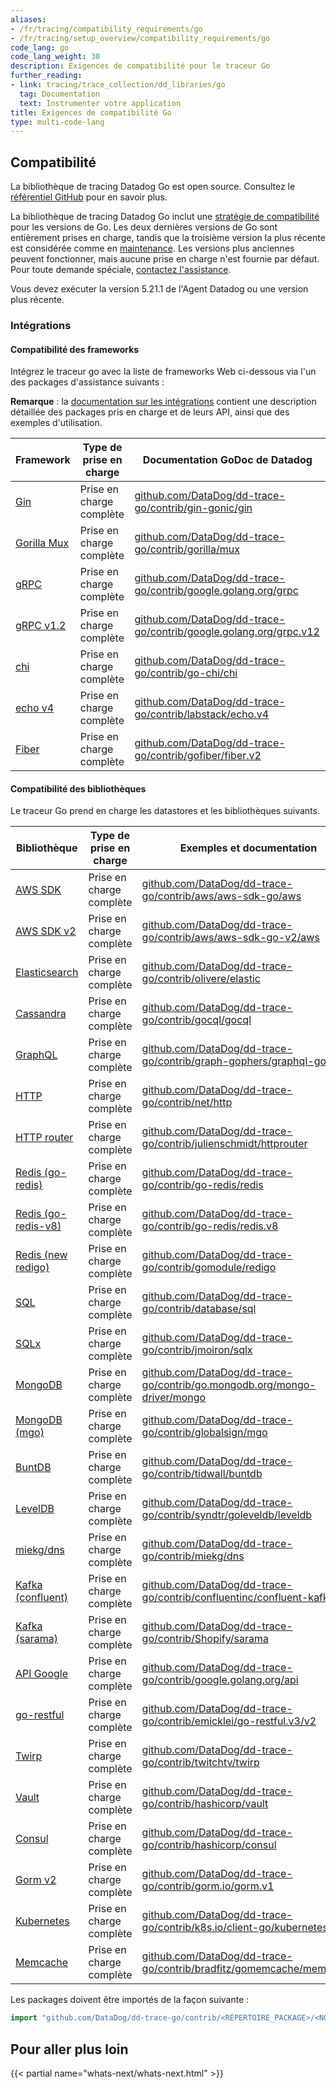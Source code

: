 ```yaml
---
aliases:
- /fr/tracing/compatibility_requirements/go
- /fr/tracing/setup_overview/compatibility_requirements/go
code_lang: go
code_lang_weight: 30
description: Exigences de compatibilité pour le traceur Go
further_reading:
- link: tracing/trace_collection/dd_libraries/go
  tag: Documentation
  text: Instrumenter votre application
title: Exigences de compatibilité Go
type: multi-code-lang
---
```


## Compatibilité

La bibliothèque de tracing Datadog Go est open source. Consultez le [référentiel GitHub][1] pour en savoir plus.

La bibliothèque de tracing Datadog Go inclut une [stratégie de compatibilité][2] pour les versions de Go. Les deux dernières versions de Go sont entièrement prises en charge, tandis que la troisième version la plus récente est considérée comme en [maintenance][3]. Les versions plus anciennes peuvent fonctionner, mais aucune prise en charge n'est fournie par défaut. Pour toute demande spéciale, [contactez l'assistance][4].

Vous devez exécuter la version 5.21.1 de l'Agent Datadog ou une version plus récente.

### Intégrations

#### Compatibilité des frameworks

Intégrez le traceur go avec la liste de frameworks Web ci-dessous via l'un des packages d'assistance suivants :

**Remarque** : la [documentation sur les intégrations][5] contient une description détaillée des packages pris en charge et de leurs API, ainsi que des exemples d'utilisation.

| Framework         | Type de prise en charge    | Documentation GoDoc de Datadog                                              |
|-------------------|-----------------|--------------------------------------------------------------------------|
| [Gin][6]          | Prise en charge complète | [github.com/DataDog/dd-trace-go/contrib/gin-gonic/gin][7]               |
| [Gorilla Mux][8] | Prise en charge complète | [github.com/DataDog/dd-trace-go/contrib/gorilla/mux][9]                |
| [gRPC][10]        | Prise en charge complète | [github.com/DataDog/dd-trace-go/contrib/google.golang.org/grpc][11]     |
| [gRPC v1.2][10]   | Prise en charge complète | [github.com/DataDog/dd-trace-go/contrib/google.golang.org/grpc.v12][12] |
| [chi][13]         | Prise en charge complète | [github.com/DataDog/dd-trace-go/contrib/go-chi/chi][14] |
| [echo v4][15]     | Prise en charge complète | [github.com/DataDog/dd-trace-go/contrib/labstack/echo.v4][16]           |
| [Fiber][18]     | Prise en charge complète | [github.com/DataDog/dd-trace-go/contrib/gofiber/fiber.v2][19]              |

#### Compatibilité des bibliothèques

Le traceur Go prend en charge les datastores et les bibliothèques suivants.

| Bibliothèque                 | Type de prise en charge    | Exemples et documentation                                                      |
|-------------------------|-----------------|---------------------------------------------------------------------------------|
| [AWS SDK][20]           | Prise en charge complète | [github.com/DataDog/dd-trace-go/contrib/aws/aws-sdk-go/aws][21]                |
| [AWS SDK v2][75]        | Prise en charge complète | [github.com/DataDog/dd-trace-go/contrib/aws/aws-sdk-go-v2/aws][76]                |
| [Elasticsearch][22]     | Prise en charge complète | [github.com/DataDog/dd-trace-go/contrib/olivere/elastic][23]                   |
| [Cassandra][24]         | Prise en charge complète | [github.com/DataDog/dd-trace-go/contrib/gocql/gocql][25]                       |
| [GraphQL][26]           | Prise en charge complète | [github.com/DataDog/dd-trace-go/contrib/graph-gophers/graphql-go][27]          |
| [HTTP][28]              | Prise en charge complète | [github.com/DataDog/dd-trace-go/contrib/net/http][29]                          |
| [HTTP router][30]       | Prise en charge complète | [github.com/DataDog/dd-trace-go/contrib/julienschmidt/httprouter][31]          |
| [Redis (go-redis)][32]  | Prise en charge complète | [github.com/DataDog/dd-trace-go/contrib/go-redis/redis][33]                    |
| [Redis (go-redis-v8)][34]| Prise en charge complète | [github.com/DataDog/dd-trace-go/contrib/go-redis/redis.v8][35]                |
| [Redis (new redigo)][38]| Prise en charge complète | [github.com/DataDog/dd-trace-go/contrib/gomodule/redigo][39]                   |
| [SQL][40]               | Prise en charge complète | [github.com/DataDog/dd-trace-go/contrib/database/sql][41]                      |
| [SQLx][42]              | Prise en charge complète | [github.com/DataDog/dd-trace-go/contrib/jmoiron/sqlx][43]                      |
| [MongoDB][44]           | Prise en charge complète | [github.com/DataDog/dd-trace-go/contrib/go.mongodb.org/mongo-driver/mongo][45] |
| [MongoDB (mgo)][73]      | Prise en charge complète | [github.com/DataDog/dd-trace-go/contrib/globalsign/mgo][46]                    |
| [BuntDB][47]            | Prise en charge complète | [github.com/DataDog/dd-trace-go/contrib/tidwall/buntdb][48]                    |
| [LevelDB][49]           | Prise en charge complète | [github.com/DataDog/dd-trace-go/contrib/syndtr/goleveldb/leveldb][50]          |
| [miekg/dns][51]         | Prise en charge complète | [github.com/DataDog/dd-trace-go/contrib/miekg/dns][52]                         |
| [Kafka (confluent)][53] | Prise en charge complète | [github.com/DataDog/dd-trace-go/contrib/confluentinc/confluent-kafka-go][54]   |
| [Kafka (sarama)][55]    | Prise en charge complète | [github.com/DataDog/dd-trace-go/contrib/Shopify/sarama][56]                    |
| [API Google][57]        | Prise en charge complète | [github.com/DataDog/dd-trace-go/contrib/google.golang.org/api][58]             |
| [go-restful][59]        | Prise en charge complète | [github.com/DataDog/dd-trace-go/contrib/emicklei/go-restful.v3/v2][60]               |
| [Twirp][61]             | Prise en charge complète | [github.com/DataDog/dd-trace-go/contrib/twitchtv/twirp][62]                    |
| [Vault][63]             | Prise en charge complète | [github.com/DataDog/dd-trace-go/contrib/hashicorp/vault][64]                   |
| [Consul][65]            | Prise en charge complète | [github.com/DataDog/dd-trace-go/contrib/hashicorp/consul][66]                  |
| [Gorm v2][69]           | Prise en charge complète | [github.com/DataDog/dd-trace-go/contrib/gorm.io/gorm.v1][70]                   |
| [Kubernetes][71]        | Prise en charge complète | [github.com/DataDog/dd-trace-go/contrib/k8s.io/client-go/kubernetes][72]       |
| [Memcache][73]          | Prise en charge complète | [github.com/DataDog/dd-trace-go/contrib/bradfitz/gomemcache/memcache][74]      |


Les packages doivent être importés de la façon suivante :

```go
import "github.com/DataDog/dd-trace-go/contrib/<RÉPERTOIRE_PACKAGE>/<NOM_PACKAGE>"
```

## Pour aller plus loin

{{< partial name="whats-next/whats-next.html" >}}

[1]: https://github.com/DataDog/dd-trace-go
[2]: https://github.com/DataDog/dd-trace-go#support-policy
[3]: https://github.com/DataDog/dd-trace-go#support-maintenance
[4]: https://www.datadoghq.com/support/
[5]: https://pkg.go.dev/github.com/DataDog/dd-trace-go/contrib
[6]: https://gin-gonic.com
[7]: https://pkg.go.dev/github.com/DataDog/dd-trace-go/contrib/gin-gonic/gin
[8]: http://www.gorillatoolkit.org/pkg/mux
[9]: https://pkg.go.dev/github.com/DataDog/dd-trace-go/contrib/gorilla/mux
[10]: https://github.com/grpc/grpc-go
[11]: https://pkg.go.dev/github.com/DataDog/dd-trace-go/contrib/google.golang.org/grpc
[12]: https://pkg.go.dev/github.com/DataDog/dd-trace-go/contrib/google.golang.org/grpc.v12
[13]: https://github.com/go-chi/chi
[14]: https://pkg.go.dev/github.com/DataDog/dd-trace-go/contrib/go-chi/chi
[15]: https://github.com/labstack/echo
[16]: https://pkg.go.dev/github.com/DataDog/dd-trace-go/contrib/labstack/echo.v4
[18]: https://github.com/gofiber/fiber
[19]: https://pkg.go.dev/github.com/DataDog/dd-trace-go/contrib/gofiber/fiber.v2
[20]: https://aws.amazon.com/sdk-for-go
[21]: https://pkg.go.dev/github.com/DataDog/dd-trace-go/contrib/aws/aws-sdk-go/aws
[22]: https://github.com/olivere/elastic
[23]: https://pkg.go.dev/github.com/DataDog/dd-trace-go/contrib/olivere/elastic
[24]: https://github.com/gocql/gocql
[25]: https://pkg.go.dev/github.com/DataDog/dd-trace-go/contrib/gocql/gocql
[26]: https://github.com/graph-gophers/graphql-go
[27]: https://pkg.go.dev/github.com/DataDog/dd-trace-go/contrib/graph-gophers/graphql-go
[28]: https://golang.org/pkg/net/http
[29]: https://pkg.go.dev/github.com/DataDog/dd-trace-go/contrib/net/http
[30]: https://github.com/julienschmidt/httprouter
[31]: https://pkg.go.dev/github.com/DataDog/dd-trace-go/contrib/julienschmidt/httprouter
[32]: https://github.com/go-redis/redis
[33]: https://pkg.go.dev/github.com/DataDog/dd-trace-go/contrib/go-redis/redis
[34]: https://github.com/go-redis/redis/v8
[35]: https://pkg.go.dev/github.com/DataDog/dd-trace-go/contrib/go-redis/redis.v8
[36]: https://github.com/garyburd/redigo
[38]: https://github.com/gomodule/redigo
[39]: https://pkg.go.dev/github.com/DataDog/dd-trace-go/contrib/gomodule/redigo
[40]: https://golang.org/pkg/database/sql
[41]: https://pkg.go.dev/github.com/DataDog/dd-trace-go/contrib/database/sql
[42]: https://github.com/jmoiron/sqlx
[43]: https://pkg.go.dev/github.com/DataDog/dd-trace-go/contrib/jmoiron/sqlx
[44]: https://github.com/mongodb/mongo-go-driver
[45]: https://pkg.go.dev/github.com/DataDog/dd-trace-go/contrib/go.mongodb.org/mongo-driver/mongo
[46]: https://pkg.go.dev/github.com/DataDog/dd-trace-go/contrib/globalsign/mgo
[47]: https://github.com/tidwall/buntdb
[48]: https://pkg.go.dev/github.com/DataDog/dd-trace-go/contrib/tidwall/buntdb
[49]: https://github.com/syndtr/goleveldb
[50]: https://pkg.go.dev/github.com/DataDog/dd-trace-go/contrib/syndtr/goleveldb/leveldb
[51]: https://github.com/miekg/dns
[52]: https://pkg.go.dev/github.com/DataDog/dd-trace-go/contrib/miekg/dns
[53]: https://github.com/confluentinc/confluent-kafka-go
[54]: https://pkg.go.dev/github.com/DataDog/dd-trace-go/contrib/confluentinc/confluent-kafka-go
[55]: https://github.com/Shopify/sarama
[56]: https://pkg.go.dev/github.com/DataDog/dd-trace-go/contrib/Shopify/sarama
[57]: https://github.com/googleapis/google-api-go-client
[58]: https://pkg.go.dev/github.com/DataDog/dd-trace-go/contrib/google.golang.org/api
[59]: https://github.com/emicklei/go-restful
[60]: https://pkg.go.dev/github.com/DataDog/dd-trace-go/contrib/emicklei/go-restful.v3/v2
[61]: https://github.com/twitchtv/twirp
[62]: https://pkg.go.dev/github.com/DataDog/dd-trace-go/contrib/twitchtv/twirp
[63]: https://github.com/hashicorp/vault
[64]: https://pkg.go.dev/github.com/DataDog/dd-trace-go/contrib/hashicorp/vault
[65]: https://github.com/hashicorp/consul
[66]: https://pkg.go.dev/github.com/DataDog/dd-trace-go/contrib/hashicorp/consul
[67]: https://github.com/jinzhu/gorm
[69]: https://gorm.io/
[70]: https://github.com/DataDog/dd-trace-go/contrib/gorm.io/gorm.v1
[71]: https://github.com/kubernetes/client-go
[72]: https://pkg.go.dev/github.com/DataDog/dd-trace-go/contrib/k8s.io/client-go/kubernetes
[73]: https://github.com/bradfitz/gomemcache/memcache
[74]: https://pkg.go.dev/github.com/DataDog/dd-trace-go/contrib/bradfitz/gomemcache/memcache
[75]: https://aws.github.io/aws-sdk-go-v2/docs/
[76]: https://pkg.go.dev/github.com/DataDog/dd-trace-go/contrib/aws/aws-sdk-go-v2/aws